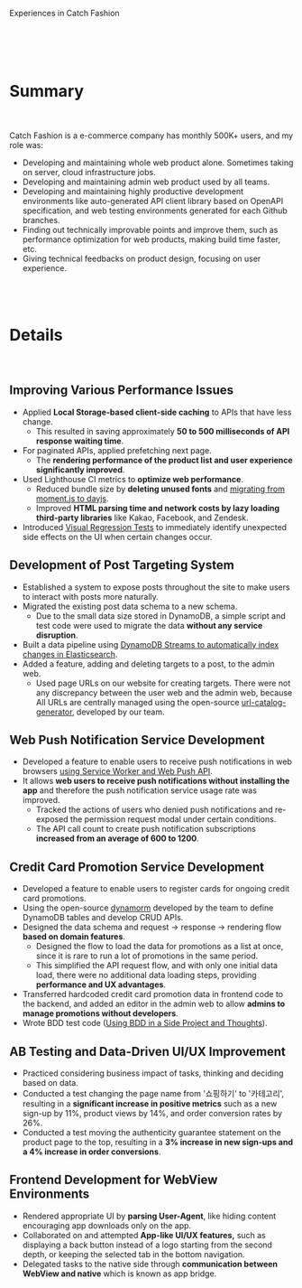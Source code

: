 Experiences in Catch Fashion

<div style="height: 60px"></div>

# Summary

<div style="height: 20px"></div>

Catch Fashion is a e-commerce company has monthly 500K+ users, and my role was:

- Developing and maintaining whole web product alone. Sometimes taking on server, cloud infrastructure jobs.
- Developing and maintaining admin web product used by all teams.
- Developing and maintaining highly productive development environments like auto-generated API client library based on OpenAPI specification, and web testing environments generated for each Github branches.
- Finding out technically improvable points and improve them, such as performance optimization for web products, making build time faster, etc.
- Giving technical feedbacks on product design, focusing on user experience.

<div style="height: 40px"></div>

# Details

<div style="height: 20px"></div>

## Improving Various Performance Issues

- Applied **Local Storage-based client-side caching** to APIs that have less change.
  - This resulted in saving approximately **50 to 500 milliseconds of API response waiting time**.
- For paginated APIs, applied prefetching next page.
  - The **rendering performance of the product list and user experience significantly improved**.
- Used Lighthouse CI metrics to **optimize web performance**.
  - Reduced bundle size by **deleting unused fonts** and [migrating from moment.js to dayjs](https://blog.hoseung.me/2022-03-13-dayjs-instead-of-momentjs).
  - Improved **HTML parsing time and network costs by lazy loading third-party libraries** like Kakao, Facebook, and Zendesk.
- Introduced [Visual Regression Tests](https://blog.hoseung.me/2021-02-10-visual-regression-test) to immediately identify unexpected side effects on the UI when certain changes occur.

## Development of Post Targeting System

- Established a system to expose posts throughout the site to make users to interact with posts more naturally.
- Migrated the existing post data schema to a new schema.
  - Due to the small data size stored in DynamoDB, a simple script and test code were used to migrate the data **without any service disruption**.
- Built a data pipeline using [DynamoDB Streams to automatically index changes in Elasticsearch](https://blog.hoseung.me/en/2022-02-19-dynamodb-stream-elasticsearch).
- Added a feature, adding and deleting targets to a post, to the admin web.
  - Used page URLs on our website for creating targets. There were not any discrepancy between the user web and the admin web, because All URLs are centrally managed using the open-source [url-catalog-generator](https://github.com/catchfashion/url-catalog-generator), developed by our team.

## Web Push Notification Service Development

- Developed a feature to enable users to receive push notifications in web browsers [using Service Worker and Web Push API](https://blog.hoseung.me/2021-11-28-web-push-notification).
- It allows **web users to receive push notifications without installing the app** and therefore the push notification service usage rate was improved.
  - Tracked the actions of users who denied push notifications and re-exposed the permission request modal under certain conditions.
  - The API call count to create push notification subscriptions **increased from an average of 600 to 1200**.

## Credit Card Promotion Service Development

- Developed a feature to enable users to register cards for ongoing credit card promotions.
- Using the open-source [dynamorm](https://github.com/serverless-seoul/dynamorm) developed by the team to define DynamoDB tables and develop CRUD APIs.
- Designed the data schema and request -> response -> rendering flow **based on domain features**.
  - Designed the flow to load the data for promotions as a list at once, since it is rare to run a lot of promotions in the same period.
  - This simplified the API request flow, and with only one initial data load, there were no additional data loading steps, providing **performance and UX advantages**.
- Transferred hardcoded credit card promotion data in frontend code to the backend, and added an editor in the admin web to allow **admins to manage promotions without developers**.
- Wrote BDD test code ([Using BDD in a Side Project and Thoughts](https://blog.hoseung.me/2021-02-27-mocha-chai-bdd)).

## AB Testing and Data-Driven UI/UX Improvement

- Practiced considering business impact of tasks, thinking and deciding based on data.
- Conducted a test changing the page name from '쇼핑하기' to '카테고리', resulting in a **significant increase in positive metrics** such as a new sign-up by 11%, product views by 14%, and order conversion rates by 26%.
- Conducted a test moving the authenticity guarantee statement on the product page to the top, resulting in a **3% increase in new sign-ups and a 4% increase in order conversions**.

## Frontend Development for WebView Environments

- Rendered appropriate UI by **parsing User-Agent**, like hiding content encouraging app downloads only on the app.
- Collaborated on and attempted **App-like UI/UX features,** such as displaying a back button instead of a logo starting from the second depth, or keeping the selected tab in the bottom navigation.
- Delegated tasks to the native side through **communication between WebView and native** which is known as app bridge.
